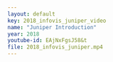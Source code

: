 ```yaml
---
layout: default
key: 2018_infovis_juniper_video
name: "Juniper Introduction" 
year: 2018
youtube-id: EAjNxFgsJ58&t
file: 2018_infovis_juniper.mp4
---
```

